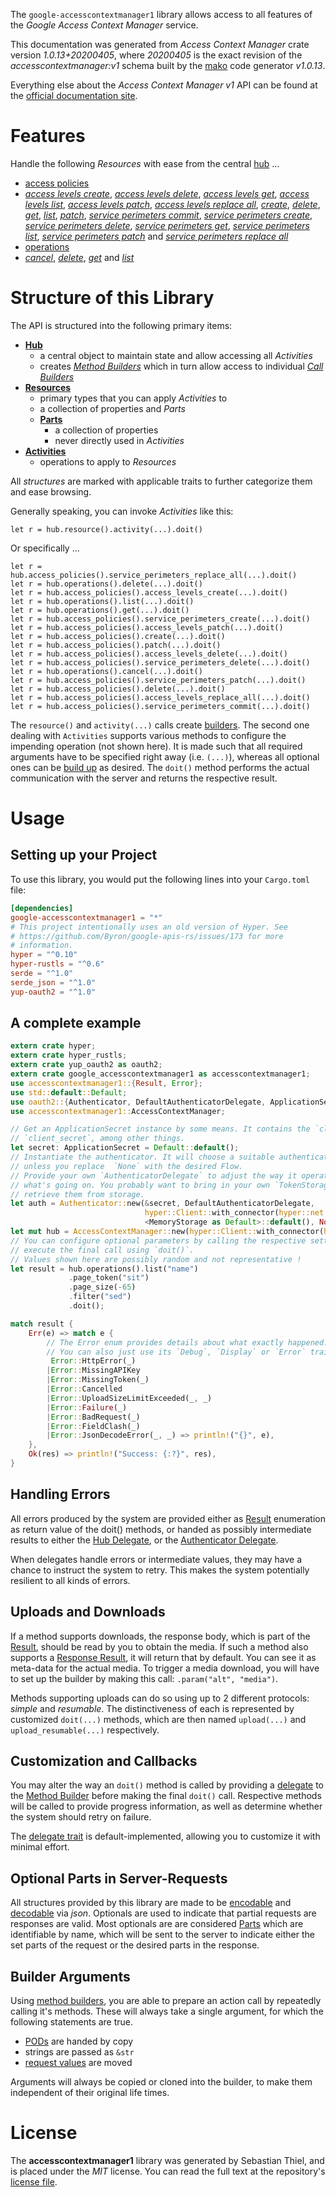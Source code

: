 <!---
DO NOT EDIT !
This file was generated automatically from 'src/mako/api/README.md.mako'
DO NOT EDIT !
-->
The `google-accesscontextmanager1` library allows access to all features of the *Google Access Context Manager* service.

This documentation was generated from *Access Context Manager* crate version *1.0.13+20200405*, where *20200405* is the exact revision of the *accesscontextmanager:v1* schema built by the [mako](http://www.makotemplates.org/) code generator *v1.0.13*.

Everything else about the *Access Context Manager* *v1* API can be found at the
[official documentation site](https://cloud.google.com/access-context-manager/docs/reference/rest/).
# Features

Handle the following *Resources* with ease from the central [hub](https://docs.rs/google-accesscontextmanager1/1.0.13+20200405/google_accesscontextmanager1/struct.AccessContextManager.html) ... 

* [access policies](https://docs.rs/google-accesscontextmanager1/1.0.13+20200405/google_accesscontextmanager1/struct.AccessPolicy.html)
 * [*access levels create*](https://docs.rs/google-accesscontextmanager1/1.0.13+20200405/google_accesscontextmanager1/struct.AccessPolicyAccessLevelCreateCall.html), [*access levels delete*](https://docs.rs/google-accesscontextmanager1/1.0.13+20200405/google_accesscontextmanager1/struct.AccessPolicyAccessLevelDeleteCall.html), [*access levels get*](https://docs.rs/google-accesscontextmanager1/1.0.13+20200405/google_accesscontextmanager1/struct.AccessPolicyAccessLevelGetCall.html), [*access levels list*](https://docs.rs/google-accesscontextmanager1/1.0.13+20200405/google_accesscontextmanager1/struct.AccessPolicyAccessLevelListCall.html), [*access levels patch*](https://docs.rs/google-accesscontextmanager1/1.0.13+20200405/google_accesscontextmanager1/struct.AccessPolicyAccessLevelPatchCall.html), [*access levels replace all*](https://docs.rs/google-accesscontextmanager1/1.0.13+20200405/google_accesscontextmanager1/struct.AccessPolicyAccessLevelReplaceAllCall.html), [*create*](https://docs.rs/google-accesscontextmanager1/1.0.13+20200405/google_accesscontextmanager1/struct.AccessPolicyCreateCall.html), [*delete*](https://docs.rs/google-accesscontextmanager1/1.0.13+20200405/google_accesscontextmanager1/struct.AccessPolicyDeleteCall.html), [*get*](https://docs.rs/google-accesscontextmanager1/1.0.13+20200405/google_accesscontextmanager1/struct.AccessPolicyGetCall.html), [*list*](https://docs.rs/google-accesscontextmanager1/1.0.13+20200405/google_accesscontextmanager1/struct.AccessPolicyListCall.html), [*patch*](https://docs.rs/google-accesscontextmanager1/1.0.13+20200405/google_accesscontextmanager1/struct.AccessPolicyPatchCall.html), [*service perimeters commit*](https://docs.rs/google-accesscontextmanager1/1.0.13+20200405/google_accesscontextmanager1/struct.AccessPolicyServicePerimeterCommitCall.html), [*service perimeters create*](https://docs.rs/google-accesscontextmanager1/1.0.13+20200405/google_accesscontextmanager1/struct.AccessPolicyServicePerimeterCreateCall.html), [*service perimeters delete*](https://docs.rs/google-accesscontextmanager1/1.0.13+20200405/google_accesscontextmanager1/struct.AccessPolicyServicePerimeterDeleteCall.html), [*service perimeters get*](https://docs.rs/google-accesscontextmanager1/1.0.13+20200405/google_accesscontextmanager1/struct.AccessPolicyServicePerimeterGetCall.html), [*service perimeters list*](https://docs.rs/google-accesscontextmanager1/1.0.13+20200405/google_accesscontextmanager1/struct.AccessPolicyServicePerimeterListCall.html), [*service perimeters patch*](https://docs.rs/google-accesscontextmanager1/1.0.13+20200405/google_accesscontextmanager1/struct.AccessPolicyServicePerimeterPatchCall.html) and [*service perimeters replace all*](https://docs.rs/google-accesscontextmanager1/1.0.13+20200405/google_accesscontextmanager1/struct.AccessPolicyServicePerimeterReplaceAllCall.html)
* [operations](https://docs.rs/google-accesscontextmanager1/1.0.13+20200405/google_accesscontextmanager1/struct.Operation.html)
 * [*cancel*](https://docs.rs/google-accesscontextmanager1/1.0.13+20200405/google_accesscontextmanager1/struct.OperationCancelCall.html), [*delete*](https://docs.rs/google-accesscontextmanager1/1.0.13+20200405/google_accesscontextmanager1/struct.OperationDeleteCall.html), [*get*](https://docs.rs/google-accesscontextmanager1/1.0.13+20200405/google_accesscontextmanager1/struct.OperationGetCall.html) and [*list*](https://docs.rs/google-accesscontextmanager1/1.0.13+20200405/google_accesscontextmanager1/struct.OperationListCall.html)




# Structure of this Library

The API is structured into the following primary items:

* **[Hub](https://docs.rs/google-accesscontextmanager1/1.0.13+20200405/google_accesscontextmanager1/struct.AccessContextManager.html)**
    * a central object to maintain state and allow accessing all *Activities*
    * creates [*Method Builders*](https://docs.rs/google-accesscontextmanager1/1.0.13+20200405/google_accesscontextmanager1/trait.MethodsBuilder.html) which in turn
      allow access to individual [*Call Builders*](https://docs.rs/google-accesscontextmanager1/1.0.13+20200405/google_accesscontextmanager1/trait.CallBuilder.html)
* **[Resources](https://docs.rs/google-accesscontextmanager1/1.0.13+20200405/google_accesscontextmanager1/trait.Resource.html)**
    * primary types that you can apply *Activities* to
    * a collection of properties and *Parts*
    * **[Parts](https://docs.rs/google-accesscontextmanager1/1.0.13+20200405/google_accesscontextmanager1/trait.Part.html)**
        * a collection of properties
        * never directly used in *Activities*
* **[Activities](https://docs.rs/google-accesscontextmanager1/1.0.13+20200405/google_accesscontextmanager1/trait.CallBuilder.html)**
    * operations to apply to *Resources*

All *structures* are marked with applicable traits to further categorize them and ease browsing.

Generally speaking, you can invoke *Activities* like this:

```Rust,ignore
let r = hub.resource().activity(...).doit()
```

Or specifically ...

```ignore
let r = hub.access_policies().service_perimeters_replace_all(...).doit()
let r = hub.operations().delete(...).doit()
let r = hub.access_policies().access_levels_create(...).doit()
let r = hub.operations().list(...).doit()
let r = hub.operations().get(...).doit()
let r = hub.access_policies().service_perimeters_create(...).doit()
let r = hub.access_policies().access_levels_patch(...).doit()
let r = hub.access_policies().create(...).doit()
let r = hub.access_policies().patch(...).doit()
let r = hub.access_policies().access_levels_delete(...).doit()
let r = hub.access_policies().service_perimeters_delete(...).doit()
let r = hub.operations().cancel(...).doit()
let r = hub.access_policies().service_perimeters_patch(...).doit()
let r = hub.access_policies().delete(...).doit()
let r = hub.access_policies().access_levels_replace_all(...).doit()
let r = hub.access_policies().service_perimeters_commit(...).doit()
```

The `resource()` and `activity(...)` calls create [builders][builder-pattern]. The second one dealing with `Activities` 
supports various methods to configure the impending operation (not shown here). It is made such that all required arguments have to be 
specified right away (i.e. `(...)`), whereas all optional ones can be [build up][builder-pattern] as desired.
The `doit()` method performs the actual communication with the server and returns the respective result.

# Usage

## Setting up your Project

To use this library, you would put the following lines into your `Cargo.toml` file:

```toml
[dependencies]
google-accesscontextmanager1 = "*"
# This project intentionally uses an old version of Hyper. See
# https://github.com/Byron/google-apis-rs/issues/173 for more
# information.
hyper = "^0.10"
hyper-rustls = "^0.6"
serde = "^1.0"
serde_json = "^1.0"
yup-oauth2 = "^1.0"
```

## A complete example

```Rust
extern crate hyper;
extern crate hyper_rustls;
extern crate yup_oauth2 as oauth2;
extern crate google_accesscontextmanager1 as accesscontextmanager1;
use accesscontextmanager1::{Result, Error};
use std::default::Default;
use oauth2::{Authenticator, DefaultAuthenticatorDelegate, ApplicationSecret, MemoryStorage};
use accesscontextmanager1::AccessContextManager;

// Get an ApplicationSecret instance by some means. It contains the `client_id` and 
// `client_secret`, among other things.
let secret: ApplicationSecret = Default::default();
// Instantiate the authenticator. It will choose a suitable authentication flow for you, 
// unless you replace  `None` with the desired Flow.
// Provide your own `AuthenticatorDelegate` to adjust the way it operates and get feedback about 
// what's going on. You probably want to bring in your own `TokenStorage` to persist tokens and
// retrieve them from storage.
let auth = Authenticator::new(&secret, DefaultAuthenticatorDelegate,
                              hyper::Client::with_connector(hyper::net::HttpsConnector::new(hyper_rustls::TlsClient::new())),
                              <MemoryStorage as Default>::default(), None);
let mut hub = AccessContextManager::new(hyper::Client::with_connector(hyper::net::HttpsConnector::new(hyper_rustls::TlsClient::new())), auth);
// You can configure optional parameters by calling the respective setters at will, and
// execute the final call using `doit()`.
// Values shown here are possibly random and not representative !
let result = hub.operations().list("name")
             .page_token("sit")
             .page_size(-65)
             .filter("sed")
             .doit();

match result {
    Err(e) => match e {
        // The Error enum provides details about what exactly happened.
        // You can also just use its `Debug`, `Display` or `Error` traits
         Error::HttpError(_)
        |Error::MissingAPIKey
        |Error::MissingToken(_)
        |Error::Cancelled
        |Error::UploadSizeLimitExceeded(_, _)
        |Error::Failure(_)
        |Error::BadRequest(_)
        |Error::FieldClash(_)
        |Error::JsonDecodeError(_, _) => println!("{}", e),
    },
    Ok(res) => println!("Success: {:?}", res),
}

```
## Handling Errors

All errors produced by the system are provided either as [Result](https://docs.rs/google-accesscontextmanager1/1.0.13+20200405/google_accesscontextmanager1/enum.Result.html) enumeration as return value of 
the doit() methods, or handed as possibly intermediate results to either the 
[Hub Delegate](https://docs.rs/google-accesscontextmanager1/1.0.13+20200405/google_accesscontextmanager1/trait.Delegate.html), or the [Authenticator Delegate](https://docs.rs/yup-oauth2/*/yup_oauth2/trait.AuthenticatorDelegate.html).

When delegates handle errors or intermediate values, they may have a chance to instruct the system to retry. This 
makes the system potentially resilient to all kinds of errors.

## Uploads and Downloads
If a method supports downloads, the response body, which is part of the [Result](https://docs.rs/google-accesscontextmanager1/1.0.13+20200405/google_accesscontextmanager1/enum.Result.html), should be
read by you to obtain the media.
If such a method also supports a [Response Result](https://docs.rs/google-accesscontextmanager1/1.0.13+20200405/google_accesscontextmanager1/trait.ResponseResult.html), it will return that by default.
You can see it as meta-data for the actual media. To trigger a media download, you will have to set up the builder by making
this call: `.param("alt", "media")`.

Methods supporting uploads can do so using up to 2 different protocols: 
*simple* and *resumable*. The distinctiveness of each is represented by customized 
`doit(...)` methods, which are then named `upload(...)` and `upload_resumable(...)` respectively.

## Customization and Callbacks

You may alter the way an `doit()` method is called by providing a [delegate](https://docs.rs/google-accesscontextmanager1/1.0.13+20200405/google_accesscontextmanager1/trait.Delegate.html) to the 
[Method Builder](https://docs.rs/google-accesscontextmanager1/1.0.13+20200405/google_accesscontextmanager1/trait.CallBuilder.html) before making the final `doit()` call. 
Respective methods will be called to provide progress information, as well as determine whether the system should 
retry on failure.

The [delegate trait](https://docs.rs/google-accesscontextmanager1/1.0.13+20200405/google_accesscontextmanager1/trait.Delegate.html) is default-implemented, allowing you to customize it with minimal effort.

## Optional Parts in Server-Requests

All structures provided by this library are made to be [encodable](https://docs.rs/google-accesscontextmanager1/1.0.13+20200405/google_accesscontextmanager1/trait.RequestValue.html) and 
[decodable](https://docs.rs/google-accesscontextmanager1/1.0.13+20200405/google_accesscontextmanager1/trait.ResponseResult.html) via *json*. Optionals are used to indicate that partial requests are responses 
are valid.
Most optionals are are considered [Parts](https://docs.rs/google-accesscontextmanager1/1.0.13+20200405/google_accesscontextmanager1/trait.Part.html) which are identifiable by name, which will be sent to 
the server to indicate either the set parts of the request or the desired parts in the response.

## Builder Arguments

Using [method builders](https://docs.rs/google-accesscontextmanager1/1.0.13+20200405/google_accesscontextmanager1/trait.CallBuilder.html), you are able to prepare an action call by repeatedly calling it's methods.
These will always take a single argument, for which the following statements are true.

* [PODs][wiki-pod] are handed by copy
* strings are passed as `&str`
* [request values](https://docs.rs/google-accesscontextmanager1/1.0.13+20200405/google_accesscontextmanager1/trait.RequestValue.html) are moved

Arguments will always be copied or cloned into the builder, to make them independent of their original life times.

[wiki-pod]: http://en.wikipedia.org/wiki/Plain_old_data_structure
[builder-pattern]: http://en.wikipedia.org/wiki/Builder_pattern
[google-go-api]: https://github.com/google/google-api-go-client

# License
The **accesscontextmanager1** library was generated by Sebastian Thiel, and is placed 
under the *MIT* license.
You can read the full text at the repository's [license file][repo-license].

[repo-license]: https://github.com/Byron/google-apis-rsblob/master/LICENSE.md
